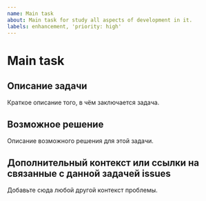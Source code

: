 ```yaml
---
name: Main task
about: Main task for study all aspects of development in it.
labels: enhancement, 'priority: high'
---
```


# Main task

## Описание задачи

Краткое описание того, в чём заключается задача.
<!-- Например: добавить систему логгирования. -->

## Возможное решение

Описание возможного решения для этой задачи.
<!-- Например: воспользоваться встроенной системой логирования в библиотеке qt. -->

## Дополнительный контекст или ссылки на связанные с данной задачей issues

Добавьте сюда любой другой контекст проблемы.
